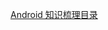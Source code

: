 [Android 知识梳理目录](http://note.youdao.com/noteshare?id=275b54718e476456098a357f3b00bd40&sub=A59AA93D1C4C469EBA07B7112E71F080)
